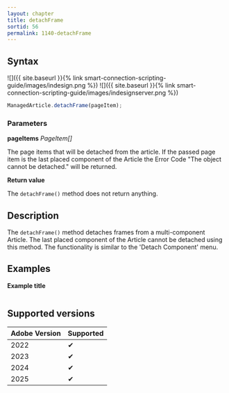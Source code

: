 ```yaml
---
layout: chapter
title: detachFrame
sortid: 56
permalink: 1140-detachFrame
---
```


## Syntax

![]({{ site.baseurl }}{% link smart-connection-scripting-guide/images/indesign.png %}) ![]({{ site.baseurl }}{% link smart-connection-scripting-guide/images/indesignserver.png %})

```javascript
ManagedArticle.detachFrame(pageItem);
```

### Parameters

**pageItems** _PageItem[]_

The page items that will be detached from the article. If the passed page item is the last placed component of the Article the Error Code "The object cannot be detached." will be returned.

**Return value**

The `detachFrame()` method does not return anything.

## Description

The `detachFrame()` method detaches frames from a multi-component Article. The last placed component of the Article cannot be detached using this method. The functionality is similar to the 'Detach Component' menu.

## Examples

**Example title**

```javascript

```

## Supported versions

| Adobe Version | Supported |
| ------------- | --------- |
| 2022          | ✔         |
| 2023          | ✔         |
| 2024          | ✔         |
| 2025          | ✔         |
